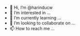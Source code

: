 - 👋 Hi, I’m @harinducw
- 👀 I’m interested in ...
- 🌱 I’m currently learning ...
- 💞️ I’m looking to collaborate on ...
- 📫 How to reach me ...
<!---
harinducw/harinducw is a ✨ special ✨ repository because its `README.md` (this file) appears on your GitHub profile.
You can click the Preview link to take a look at your changes.
--->
